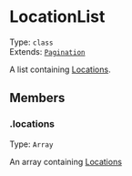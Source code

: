 # LocationList

Type: `class`<br>
Extends: [`Pagination`](../misc/pagination.md)

A list containing [Locations](location.md).

## Members

### .locations

Type: `Array`

An array containing [Locations](location.md)
